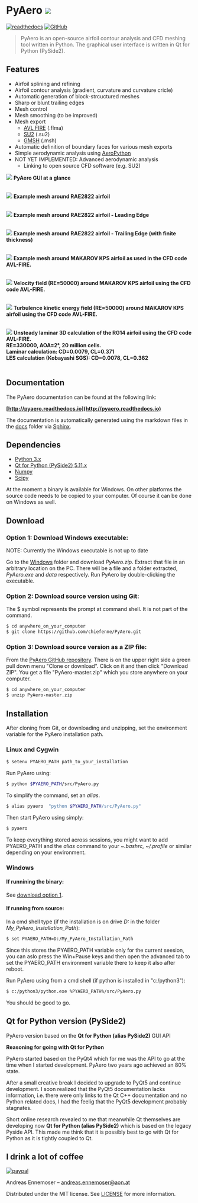 
# PyAero ![](docs/images/RAE2822.png)

[![readthedocs](https://img.shields.io/badge/docs-latest-brightgreen.svg?style=flat)](https://pyaero.readthedocs.io/en/latest/?badge=latest)
[![GitHub](https://img.shields.io/github/license/mashape/apistatus.svg)](https://en.wikipedia.org/wiki/MIT_License)


> PyAero is an open-source airfoil contour analysis and CFD meshing tool written in Python. The graphical user interface is written in Qt for Python (PySide2).

## Features

 - Airfoil splining and refining
 - Airfoil contour analysis (gradient, curvature and curvature cricle)
 - Automatic generation of block-strcuctured meshes
 - Sharp or blunt trailing edges
 - Mesh control
 - Mesh smoothing (to be improved)
 - Mesh export
   - [AVL FIRE](https://www.avl.com/fire) (.flma)
   - [SU2](https://su2code.github.io/) (.su2)
   - [GMSH](http://gmsh.info) (.msh)
 - Automatic definition of boundary faces for various mesh exports
 - Simple aerodynamic analysis using [AeroPython](http://nbviewer.ipython.org/github/barbagroup/AeroPython/blob/master/lessons/11_Lesson11_vortexSourcePanelMethod.ipynb)
 - NOT YET IMPLEMENTED: Advanced aerodynamic analysis
   - Linking to open source CFD software (e.g. SU2)

![](docs/images/gui_airfoil1_new.png)
**PyAero GUI at a glance**
<br><br>

![](docs/images/mesh_888x260_RAE2822.gif)
**Example mesh around RAE2822 airfoil**
<br><br>

![](docs/images/LE_mesh_888x382_RAE2822.png)
**Example mesh around RAE2822 airfoil - Leading Edge**
<br><br>

![](docs/images/TE_mesh_RAE2822.png)
**Example mesh around RAE2822 airfoil - Trailing Edge (with finite thickness)**
<br><br>

![](docs/images/MAKAROV_KPS_mesh.gif)
**Example mesh around MAKAROV KPS airfoil as used in the CFD code AVL-FIRE.**
<br><br>

![](docs/images/MAKAROV_KPS_Veloyity.gif)
**Velocity field (RE=50000) around MAKAROV KPS airfoil using the CFD code AVL-FIRE.**
<br><br>

![](docs/images/MAKAROV_KPS_TKE.gif)
**Turbulence kinetic energy field (RE=50000) around MAKAROV KPS airfoil using the CFD code AVL-FIRE.**
<br><br>

![](docs/movies/RG14_3D_laminar_Iso-Q_pressure.gif)
**Unsteady laminar 3D calculation of the RG14 airfoil using the CFD code AVL-FIRE.**
<br>
**RE=330000, AOA=2°, 20 million cells.**
<br>
**Laminar calculation: CD=0.0079, CL=0.371**
<br>
**LES calculation (Kobayashi SGS): CD=0.0078, CL=0.362**
<br><br>

## Documentation

The PyAero documentation can be found at the following link:

**[http://pyaero.readthedocs.io](http://pyaero.readthedocs.io)**

The documentation is automatically generated using the markdown files in the [docs](https://github.com/chiefenne/PyAero/tree/master/docs) folder via [Sphinx](http://www.sphinx-doc.org/en/stable/index.html).

## Dependencies

 - [Python 3.x](https://www.python.org/)
 - [Qt for Python (PySide2) 5.11.x](https://www.qt.io/qt-for-python)
 - [Numpy](http://www.numpy.org/)
 - [Scipy](https://www.scipy.org/)

At the moment a binary is available for Windows. On other platforms the source code needs to be copied to your computer. Of course it can be done on Windows as well.

## Download

### Option 1: Download Windows executable:

NOTE: Currently the Windows executable is not up to date

Go to the [Windows](https://github.com/chiefenne/PyAero/tree/master/Windows) folder and download *PyAero.zip*. Extract that file in an arbitrary location on the PC. There will be a file and a folder extracted, *PyAero.exe* and *data* respectively.
Run PyAero by double-clicking the executable.

### Option 2: Download source version using Git:
The $ symbol represents the prompt at command shell. It is not part of the command.

```bash
$ cd anywhere_on_your_computer
$ git clone https://github.com/chiefenne/PyAero.git
```

### Option 3: Download source version as a ZIP file:

From the [PyAero GitHub repository](https://github.com/chiefenne/PyAero). There is on the upper right side a green pull down menu "Clone or download". Click on it and then click "Download ZIP". You get a file "PyAero-master.zip" which you store anywhere on your computer.

```bash
$ cd anywhere_on_your_computer
$ unzip PyAero-master.zip
```

## Installation

After cloning from Git, or downloading and unzipping, set the environment variable for the PyAero installation path.

### Linux and Cygwin

```bash
$ setenv PYAERO_PATH path_to_your_installation
```

Run PyAero using:

```bash
$ python $PYAERO_PATH/src/PyAero.py
```

To simplify the command, set an *alias*.

```bash
$ alias pyaero  "python $PYAERO_PATH/src/PyAero.py"
```

Then start PyAero using simply:

```bash
$ pyaero
```

To keep everything stored across sessions, you might want to add PYAERO_PATH and the *alias* command to your *~.bashrc, ~/.profile* or similar depending on your environment.

### Windows

#### If runnining the binary:

See [download option 1](#option-1-download-windows-executable).

#### If running from source:

In a cmd shell type (if the installation is on drive *D:* in the folder *My_PyAero_Installation_Path*):

```bash
$ set PYAERO_PATH=D:/My_PyAero_Installation_Path
```

Since this stores the PYAERO_PATH variable only for the current seesion, you can aslo press the Win+Pause keys and then open the advanced tab to set the PYAERO_PATH environment variable there to keep it also after reboot.

Run PyAero using from a cmd shell (if python is installed in "c:/python3"):

```bash
$ c:/python3/python.exe %PYAERO_PATH%/src/PyAero.py
```

You should be good to go.

## Qt for Python version (PySide2)

PyAero version based on the **Qt for Python (alias PySide2)** GUI API

**Reasoning for going with Qt for Python**

PyAero started based on the PyQt4 which for me was the API to go at the time when I started development. PyAero two years ago achieved an 80% state.

After a small creative break I decided to upgrade to PyQt5 and continue development. I soon realized that the PyQt5 documentation lacks information, i.e. there were only links to the Qt C++ documentation and no Python related docs, I had the feelig that the PyQt5 development probably stagnates.

Short online research revealed to me that meanwhile Qt themselves are developing now **Qt for Python (alias PySide2)** which is based on the legacy Pyside API. This made me think that it is possibly best to go with Qt for Python as it is tightly coupled to Qt.

## I drink a lot of coffee

[![paypal](https://www.paypalobjects.com/en_US/i/btn/btn_donateCC_LG.gif)](https://www.paypal.com/cgi-bin/webscr?cmd=_donations&business=9MAQ5NNBPJ6HU&currency_code=EUR&source=url)

Andreas Ennemoser – andreas.ennemoser@aon.at

Distributed under the MIT license. See [LICENSE](https://raw.githubusercontent.com/chiefenne/PyAero/master/LICENSE) for more information.

